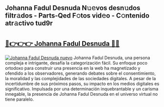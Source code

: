 ## Johanna Fadul Desnuda N𝚞𝚎vos desn𝚞dos filtr𝚊dos - Parts-Qed F𝚘tos vid𝚎o - C𝚘ntenido atr𝚊ctivo tud9r

# <h2><a href="http://mb4s2x.tromn.icu/?c=Johanna+Fadul+Desnuda">🔗👉👉👉 Johanna Fadul Desnuda 🔗🔗</a></h2>

[![Johanna Fadul Desnuda nuevo](https://i.imgur.com/pEAQMta.gif)](http://mb4s2x.tromn.icu/?c=Johanna+Fadul+Desnuda)
Johanna Fadul Desnuda, una persona compleja e intrigante, desafía la categorización fácil. Su enfoque poco ortodoxo para construir una presencia en la web ha magnetizado y ofendido a los observadores, generando debates sobre el consentimiento, la moralidad y las complejidades de las sociedades digitales. A pesar de la incertidumbre de sus próximos pasos, su impacto en los medios digitales es significativo. Impulsada por una determinación inquebrantable y un carisma innegable, la presencia de Johanna Fadul Desnuda en el universo virtual no tiene paralelo.
